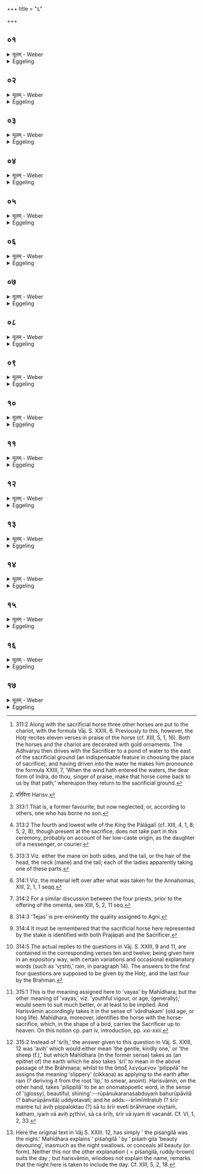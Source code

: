 +++
title = "६"

+++

##  ०१
<details><summary>मूलम् - Weber</summary>

युञ्ज᳘न्ति ब्रध्न᳘मरुषं च᳘रन्तमि᳘ति॥  
असौ वा᳘ आदित्यो᳘ ब्रॗध्नोऽरुॗषोऽमु᳘मेवाॗस्मा आदित्यं᳘ युनक्ति स्वर्ग᳘स्य लोक᳘स्य स᳘मष्ट्यै॥
</details>

<details><summary>Eggeling</summary>

1. [He puts the horse to the chariot [^egg_792] with Vāj. S. XXIII, 5], 'They harness the ruddy bay,

[^egg_792]: 311:2 Along with the sacrificial horse three other horses are put to the chariot, with the formula Vāj. S. XXIII, 6. Previously to this, however, the Hotr̥ recites eleven verses in praise of the horse (cf. XIII, 5, 1, 16). Both the horses and the chariot are decorated  with gold ornaments. The Adhvaryu then drives with the Sacrificer to a pond of water to the east of the sacrificial ground (an indispensable feature in choosing the place of sacrifice), and having driven into the water he makes him pronounce the formula XXIII, 7, 'When the wind hath entered the waters, the dear form of Indra, do thou, singer of praise, make that horse come back to us by that path;' whereupon they return to the sacrificial ground.

moving (round the moveless: the lights shine in the heavens);'--the ruddy bay, doubtless, is yonder sun: it is yonder sun he harnesses for him, for the gaining of the heavenly world.
</details>

##  ०२
<details><summary>मूलम् - Weber</summary>

त᳘दाहुः॥  
प᳘राङ्वा एत᳘स्माद्यज्ञ᳘ एति य᳘स्य पशु᳘रुपा᳘कृतोऽन्य᳘त्र वे᳘देरेती᳘त्येत᳘ᳫं᳘ स्तोतरने᳘न पथा पु᳘नर᳘श्वमा᳘वर्तयासि न इ᳘ति वायुर्वै᳘ स्तोता त᳘मेॗवास्मा एत᳘त्पर᳘स्ताद्दधाति त᳘था ना᳘त्येति॥
</details>

<details><summary>Eggeling</summary>

2. Concerning this they say, 'Surely, the sacrifice goes from him whose beast, when brought up, goes elsewhere than the vedi (altar-ground).' [Let him, therefore, mutter Vāj. S. XXIII, 7,] 'Singer of praise, make that horse come back to us by that path!'--the singer of praise, doubtless, is Vāyu (the wind) it is him he thereby places for him (the Sacrificer) on the other side, and so it does not go beyond that.
</details>

##  ०३
<details><summary>मूलम् - Weber</summary>

अ᳘प वा᳘ एत᳘स्मात्॥  
ते᳘ज इन्द्रिय᳘म् पश᳘वः श्रीः᳘ क्रामन्तिॗ योऽश्वमेधे᳘न य᳘जते॥
</details>

<details><summary>Eggeling</summary>

3. But, indeed, fiery mettle and energy, cattle, and prosperity depart from him who offers the Aśvamedha.
</details>

##  ०४
<details><summary>मूलम् - Weber</summary>

व᳘सवस्त्वाञ्जन्तु॥  
गायत्रे᳘ण छ᳘न्दसे᳘ति म᳘हिष्यभ्य᳘नक्ति ते᳘जो वा आ᳘ज्यं ते᳘जो गायत्री ते᳘जसी एॗवास्मिन्त्समी᳘ची दधाति॥
</details>

<details><summary>Eggeling</summary>

4. With (Vāj. S. XXIII, 8), 'May the Vasus anoint thee with the Gāyatra metre!' the queen consort anoints (the forepart of the unharnessed horse);--ghee is fiery mettle, and the Gāyatrī also is fiery mettle: two kinds of fiery mettle he thus bestows together on him (the Sacrificer).
</details>

##  ०५
<details><summary>मूलम् - Weber</summary>

रुद्रा᳘स्त्वाञ्जन्तु॥  
त्रै᳘ष्टुभेन छ᳘न्दसे᳘ति वा᳘वाता ते᳘जो वा आ᳘ज्यमिन्द्रियं᳘ त्रिष्टुप्ते᳘जश्चैॗवास्मिन्निन्द्रियं᳘ च समी᳘ची दधाति॥
</details>

<details><summary>Eggeling</summary>

5. With, 'May the Rudras anoint thee with the Traishṭubha metre!' the (king's) favourite wife anoints (the middle part):--ghee is fiery mettle, and the Trishṭubh is energy: both fiery

mettle and energy he thus bestows together on him.
</details>

##  ०६
<details><summary>मूलम् - Weber</summary>

आदित्या᳘स्त्वाञ्जन्तु॥  
जा᳘गतेन छ᳘न्दसे᳘ति प᳘रिवृक्ता [^wbr_1] ते᳘जो वा आ᳘ज्यम् पश᳘वो ज᳘गती ते᳘जश्चैॗवास्मिन्पशूं᳘श्च समी᳘ची दधाति॥  

[^wbr_1]: परिवित्ता Harisv.
</details>

<details><summary>Eggeling</summary>

6. With, 'May the Ādityas anoint thee with the Jāgata metre!' a discarded wife [^egg_793] (of the king) anoints (the hindpart);--ghee is fiery mettle, and the Jagatī is cattle: both fiery mettle and cattle he thus bestows together on him.

[^egg_793]: 313:1 That is, a former favourite, but now neglected; or, according to others, one who has borne no son.
</details>

##  ०७
<details><summary>मूलम् - Weber</summary>

प᳘त्न्योऽभ्य᳘ञ्जन्ति॥  
श्रियै वा᳘ एत᳘द्रूपं यत्प᳘त्न्यः श्रि᳘यमेॗवास्मिंस्त᳘द्दधतिॗ नास्मात्ते᳘ज इन्द्रि᳘यम् पश᳘वः श्रीर᳘पक्रामन्ति॥
</details>

<details><summary>Eggeling</summary>

7. It is the wives [^egg_794] that anoint (the horse), for they to wit, (many) wives--are a form of prosperity (or social eminence): it is thus prosperity he confers on him (the Sacrificer), and neither fiery spirit, nor energy, nor cattle, nor prosperity pass away from him.

[^egg_794]: 313:2 The fourth and lowest wife of the King the Pālāgalī (cf. XIII, 4, 1, 8; 5, 2, 8), though present at the sacrifice, does not take part in this ceremony, probably on account of her low-caste origin, as the daughter of a messenger, or courier.
</details>

##  ०८
<details><summary>मूलम् - Weber</summary>

य᳘था वै᳘ हविषो᳘ऽहुतस्य स्क᳘न्देत्॥  
एव᳘मेत᳘त्पशो᳘ स्कन्दति य᳘स्य निक्त᳘स्य लो᳘मानि शी᳘यन्ते य᳘त्काचा᳘नाव᳘यन्ति लो᳘मान्येॗवास्य स᳘म्भरन्ति हिरण्म᳘या भवन्ति त᳘स्योक्तं ब्रा᳘ह्मणमे᳘कश तमेकशतं काचाना᳘वयन्ति शता᳘युर्वै पु᳘रुष आत्मै᳘कशत आ᳘युष्येवा᳘त्मन्प्र᳘तितिष्ठति भूर्भु᳘वः स्व᳘रि᳘ति प्राजापत्याभिरा᳘वयन्ति प्राजापत्यो᳘ऽश्वः स्व᳘यैॗवैनं देव᳘तया स᳘मर्धयन्ति लाजी३ञ्छाची३न्य᳘व्ये ग᳘व्य इत्य᳘तिरिक्तम᳘न्नम᳘श्वायो᳘पा᳘वहरति प्रजा᳘मेॗवान्नादीं᳘ कुरुत एतद᳘न्नमत्त देवा एतद᳘न्नमद्धि प्रजापत इ᳘ति प्रजा᳘मेॗवान्ना᳘द्येन स᳘मर्धयति॥
</details>

<details><summary>Eggeling</summary>

8. But even as some of the offering-material may get spilled before it is offered, so (part of) the victim is here spilled in that the hair of it when wetted comes off. When they (the wives) weave pearls (into the mane and tail) they gather up its hair. They are made of gold: the significance of this has been explained. A hundred and one pearls they weave into (the hair of) each part [^egg_795]; for man has a life of a hundred (years), and his own self (or body) is the one hundred and first: in vital power, in the self, he establishes himself. They weave them in (each) with (one of) the (sacred utterings) relating to Prajāpati, 'Būḥ! bhuvaḥ! svar (earth, air,

[^egg_795]: 313:3 Viz. either the mane on both sides, and the tail, or the hair of the head, the neck (mane) and the tail; each of the ladies apparently taking one of these parts.

heaven)!' for the horse is sacred to Prajāpati: with its own deity he thus supplies it. With, 'Parched grain, or parched groats?--in grain-food and in food from the cow'--he takes down the remaining food [^egg_796] (from the cart) for the horse: he thereby makes the (king's) people eaters of food (prosperous);--'eat ye, gods, this food! eat thou, Prajāpati, this food!' he thereby supplies the people with food.

[^egg_796]: 314:1 Viz. the material left over after what was taken for the Annahomas, XIII, 2, 1, 1 seqq.
</details>

##  ०९
<details><summary>मूलम् - Weber</summary>

अ᳘प वा᳘ एत᳘स्मात्॥  
ते᳘जो ब्रह्मवर्चसं᳘ क्रामतिॗ योऽश्वमेधे᳘न य᳘जते हो᳘ता च ब्रह्मा᳘ च ब्रह्मो᳘द्यं वदत आग्नेयो वै हो᳘ता बार्हस्पत्यो᳘ ब्रह्मा ब्र᳘ह्म बृ᳘हस्प᳘तिस्ते᳘जश्चैॗवास्मिन्ब्रह्मवर्चसं᳘ च समी᳘ची धत्तो यू᳘पमभि᳘तो वदतो य᳘जमानो वै यू᳘पो य᳘जमानमेॗवैतत्ते᳘जसा च ब्रह्मवर्चसे᳘न चोभय᳘तः प᳘रिधत्तः॥
</details>

<details><summary>Eggeling</summary>

9. Verily, fiery spirit and spiritual lustre pass away from him who performs the Aśvamedha. The Hotr̥ and the Brahman engage in a Brahmodya [^egg_797] (theological discussion); for the Hotr̥ relates to Agni, and the Brahman (priest) to Br̥haspati, Br̥haspati being the Brahman (n.): fiery spirit [^egg_798] and spiritual lustre he thus bestows together on him. With the (central) sacrificial stake between them, they discourse together; for the stake is the Sacrificer [^egg_799]: he thus encompasses the Sacrificer on both sides with fiery spirit and spiritual lustre.

[^egg_797]: 314:2 For a similar discussion between the four priests, prior to the offering of the omenta, see XIII, 5, 2, 11 seq.

[^egg_798]: 314:3 'Tejas' is pre-eminently the quality assigned to Agni.

[^egg_799]: 314:4 It must be remembered that the sacrificial horse here represented by the stake is identified with both Prajāpati and the Sacrificer.
</details>

##  १०
<details><summary>मूलम् - Weber</summary>

कः᳘ स्विदेकाकी चरती᳘ति॥  
असौ वा᳘ आदित्य᳘ एकाकी᳘ चरत्येष᳘ ब्रह्मवर्चस᳘म् ब्रह्मवर्चस᳘मेॗवास्मिंस्त᳘द्धत्तः॥
</details>

<details><summary>Eggeling</summary>

10. [The Brahman asks,  Vāj. S. XXIII, 9,] 'Who is it that walketh singly?'--it is yonder sun, doubtless, that walks singly [^egg_800], and he is spiritual

[^egg_800]: 314:5 The actual replies to the questions in Vāj. S. XXIII, 9 and 11, are contained in the corresponding verses ten and twelve; being given here in an expository way, with certain variations and  occasional explanatory words (such as 'vr̥shṭi,' rain, in paragraph 14). The answers to the first four questions are supposed to be given by the Hotr̥, and the last four by the Brahman.

lustre: spiritual lustre the two (priests) thus bestow on him.
</details>

##  ११
<details><summary>मूलम् - Weber</summary>

क᳘ उ स्विज्जायते पु᳘नरि᳘ति॥  
चन्द्रमा वै᳘ जायते पु᳘नरा᳘युरेॗवास्मिंस्त᳘द्धत्तः॥
</details>

<details><summary>Eggeling</summary>

11. 'Who is it that is born again?'--it is the moon, doubtless, that is born again (and -again): vitality they thus bestow on him.
</details>

##  १२
<details><summary>मूलम् - Weber</summary>

कि᳘ᳫं᳘ स्विद्धिम᳘स्य भेषजमि᳘ति॥  
अग्निर्वै᳘ हिम᳘स्य भेषजं ते᳘ज एॗवास्मिंस्त᳘द्धत्तः॥
</details>

<details><summary>Eggeling</summary>

12. 'What is the remedy for cold?'--the remedy for cold, doubtless, is Agni '(fire): fiery spirit they thus bestow on him.
</details>

##  १३
<details><summary>मूलम् - Weber</summary>

कि᳘म्वाव᳘पनम् महदि᳘ति॥  
अयं वै᳘ लोकं᳘ आव᳘पनम् मह᳘दस्मि᳘न्नेव᳘ लोके प्र᳘तितिष्ठति॥
</details>

<details><summary>Eggeling</summary>

13. 'And what is the great vessel?'--the great vessel, doubtless, is this (terrestrial) world: on this earth he thus establishes himself.
</details>

##  १४
<details><summary>मूलम् - Weber</summary>

का᳘ स्विदासीत्पूर्व᳘चित्तिरि᳘ति॥  
द्यौर्वै वृ᳘ष्टिः पूर्व᳘चित्तिर्दि᳘वमेव वृ᳘ष्टिम᳘वरुन्द्धे॥
</details>

<details><summary>Eggeling</summary>

14. [The Hotr̥ asks the Brahman, Vāj. S. XXIII, 11,] 'What was the first conception?'--the first conception, doubtless, was the sky, rain: the sky, rain, he thus secures for himself.
</details>

##  १५
<details><summary>मूलम् - Weber</summary>

कि᳘ᳫं᳘ स्विदासीद्बृहद्व᳘य इ᳘ति॥  
अ᳘श्वो वै᳘ बृहद्व᳘य आ᳘युरेवा᳘वरुन्द्धे॥
</details>

<details><summary>Eggeling</summary>

15. 'Who was the great bird [^egg_801]?'--the great bird, doubtless, was the horse:. vital power he thus secures for himself.

[^egg_801]: 315:1 This is the meaning assigned here to 'vayas' by Mahīdhara; but the other meaning of 'vayas,' viz. 'youthful vigour, or age, (generally),' would seem to suit much better, or at least to be implied. And Harisvāmin accordingly takes it in the sense of 'vārdhakam' (old age, or long life). Mahīdhara, moreover, identifies the horse with the horse-sacrifice, which, in the shape of a bird, carries the Sacrificer up to heaven. On this notion cp. part iv, introduction, pp. xxi-xxii.
</details>

##  १६
<details><summary>मूलम् - Weber</summary>

का᳘ स्विदासीत्पिलिप्पिले᳘ति॥  
श्रीर्वै᳘ पिलिप्पिला श्रि᳘यमेवा᳘वरुन्द्धे॥
</details>

<details><summary>Eggeling</summary>

16. 'Who was the smooth one?'--the smooth one (pilippilā), doubtless, was beauty (śrī [^egg_802]): beauty he thus secures for himself.

[^egg_802]: 315:2 Instead of 'śrīḥ,' the answer given to this question in Vāj. S. XXIII, 12 was 'aviḥ' which would either mean 'the gentle, kindly one,' or 'the sheep (f.),' but which Mahīdhara (in the former sense)  takes as (an epithet of) the earth which he also takes 'śrī' to mean in the above passage of the Brāhmaṇa; whilst to the ἅπαξ λεγόμενον 'pilippilā' he assigns the meaning 'slippery' (cikkaṇa) as applying to the earth after rain (? deriving it from the root 'lip,' to smear, anoint). Harisvāmin, on the other hand, takes 'pilippilā' to be an onomatopoetic word, in the sense of '(glossy), beautiful, shining':--rūpānukaranaśabdoyaṁ bahurūpāvilā (? bahurūpānvitā) uddyotavatī; and he adds:--śrīmīṁtratuḥ (? śrīr mantre tu) aviḥ pippaloktau (?) sā tu śrīr eveti brāhmaṇe vivr̥taṁ, katham, iyaṁ vā aviḥ pr̥thivī, sā ca śrīḥ, śrīr vā iyam iti vacanāt. Cf. VI, 1, 2, 33.
</details>

##  १७
<details><summary>मूलम् - Weber</summary>

का᳘ स्विदासीत्पिशंगिले᳘ति॥  
अहोरात्रे वै᳘ पिशंगिले᳘ अहोरात्र᳘योरेव प्र᳘तितिष्ठति॥
</details>
<details><summary>Eggeling</summary>

17. 'Who was the tawny one?'--the two tawny ones, doubtless, are the day and the night [^egg_803]: in the day and night he thus establishes himself.

[^egg_803]: Here the original text in Vāj S. XXIII. 12, has simply ' the piśaṅgilā was the night.' Mahīdhara explains ' piśaṅgilā ' by ‘ piśaṁ gila 'beauty devouring', inasmuch as the night swallows. or conceals all beauty (or form). Neither this nor the other explanation ( = piśaṅgilā, ruddy-brown) suits the day ; but harisvāmin, wiiodoes not explain the name, remarks that the night here is taken to include the day. Cf. XIII, 5, 2, 18.
</details>

